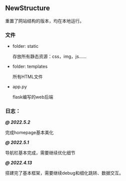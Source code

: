 ## NewStructure

重置了网站结构的版本，均在本地运行。


### 文件
- folder: static

    存放所有静态资源：css，img，js……

- folder: templates

    所有HTML文件

- app.py
  
    flask编写的web后端

### 日志：
**_@ 2022.5.2_**

完成homepage基本美化

**_@ 2022.5.1_**

导航栏基本完成，需要继续优化细节

**_@ 2022.4.13_**

搭建完了基本框架，需要继续debug和细化跳转、数据交互。
